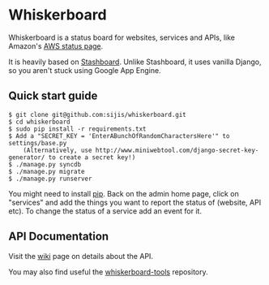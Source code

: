 Whiskerboard
============

Whiskerboard is a status board for websites, services and APIs, like Amazon's [AWS status page](http://status.aws.amazon.com/).

It is heavily based on [Stashboard](http://www.stashboard.org/). Unlike Stashboard, it uses vanilla Django, so you aren't stuck using Google App Engine.


Quick start guide
-----------------

    $ git clone git@github.com:sijis/whiskerboard.git
    $ cd whiskerboard
    $ sudo pip install -r requirements.txt
    $ Add a "SECRET_KEY = 'EnterABunchOfRandomCharactersHere'" to settings/base.py
        (Alternatively, use http://www.miniwebtool.com/django-secret-key-generator/ to create a secret key!)
    $ ./manage.py syncdb
    $ ./manage.py migrate
    $ ./manage.py runserver

You might need to install [pip](http://www.pip-installer.org/en/latest/installing.html).
Back on the admin home page, click on "services" and add the things you want to report the status of (website, API etc).
To change the status of a service add an event for it.

API Documentation
-----------------

Visit the [wiki](http://github.com/sijis/whiskerboard/wiki) page on details about the API.

You may also find useful the [whiskerboard-tools](http://github.com/sijis/whiskerboard-tools) repository.

